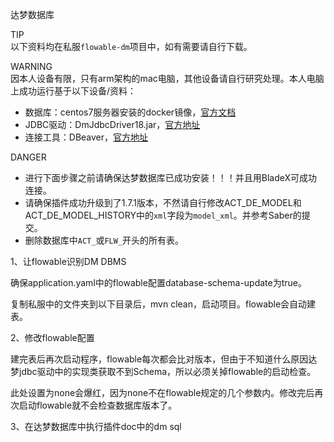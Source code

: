 达梦数据库

TIP  
以下资料均在私服`flowable-dm`项目中，如有需要请自行下载。

WARNING  
因本人设备有限，只有arm架构的mac电脑，其他设备请自行研究处理。本人电脑上成功运行基于以下设备/资料：  
* 数据库：centos7服务器安装的docker镜像，[官方文档](https://eco.dameng.com/document/dm/zh-cn/start/dm-install-docker.html)  
* JDBC驱动：DmJdbcDriver18.jar，[官方地址](https://eco.dameng.com/document/dm/zh-cn/app-dev/java_Mybatis_frame.html)  
* 连接工具：DBeaver，[官方地址](https://dbeaver.io/)  

DANGER  
* 进行下面步骤之前请确保达梦数据库已成功安装！！！并且用BladeX可成功连接。  
* 请确保插件成功升级到了1.7.1版本，不然请自行修改ACT_DE_MODEL和ACT_DE_MODEL_HISTORY中的`xml`字段为`model_xml`。并参考Saber的提交。  
* 删除数据库中`ACT_`或`FLW_`开头的所有表。  

1、让flowable识别DM DBMS  

确保application.yaml中的flowable配置database-schema-update为true。  

复制私服中的文件夹到以下目录后，mvn clean，启动项目。flowable会自动建表。  

2、修改flowable配置  

建完表后再次启动程序，flowable每次都会比对版本，但由于不知道什么原因达梦jdbc驱动中的实现类获取不到Schema，所以必须关掉flowable的启动检查。  

此处设置为none会爆红，因为none不在flowable规定的几个参数内。修改完后再次启动flowable就不会检查数据库版本了。  

3、在达梦数据库中执行插件doc中的dm sql